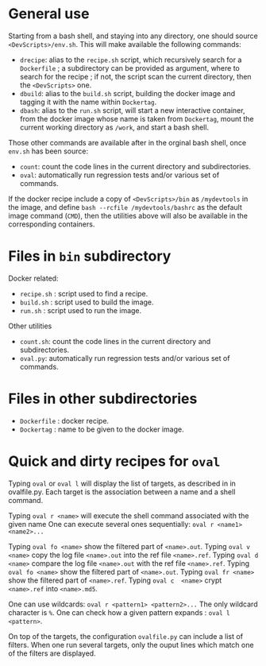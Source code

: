 
# General use

Starting from a bash shell, and staying into any directory, one should source `<DevScripts>/env.sh`. This will make available the following commands:
- `drecipe`: alias to the `recipe.sh` script, which recursively search for a `Dockerfile` ; a subdirectory can be provided as argument, where to search for the recipe ; if not, the script scan the current directory, then the `<DevScripts>` one.
- `dbuild`: alias to the `build.sh` script, building the docker image and tagging it with the name within `Dockertag`.
- `dbash`: alias to the `run.sh` script, will start a new interactive container, from the docker image whose name is taken from `Dockertag`, mount the current working directory as `/work`, and start a bash shell.

Those other commands  are available after in the orginal bash shell, once `env.sh` has been source:
- `count`: count the code lines in the current directory and subdirectories.
- `oval`: automatically run regression tests and/or various set of commands.

If the docker recipe include a copy of `<DevScripts>/bin` as `/mydevtools` in the image, and define `bash --rcfile /mydevtools/bashrc` as the default image command (`CMD`), then the utilities above will also be available in the corresponding containers.


# Files in `bin` subdirectory

Docker related:
* `recipe.sh` : script used to find a recipe.
* `build.sh` : script used to build the image.
* `run.sh` : script used to run the image.

Other utilities
- `count.sh`: count the code lines in the current directory and subdirectories.
- `oval.py`: automatically run regression tests and/or various set of commands.


# Files in other subdirectories

* `Dockerfile` : docker recipe.
* `Dockertag` : name to be given to the docker image.


# Quick and dirty recipes for `oval`

Typing `oval` or `oval l` will display the list of targets, as described in in ovalfile.py.
Each target is the association between a name and a shell command.

Typing `oval r <name>` will execute the shell command associated with the given name
One can execute several ones sequentially: `oval r <name1> <name2>...`

Typing `oval fo <name>` show the filtered part of `<name>.out`.
Typing `oval v  <name>` copy the log file `<name>.out` into the ref file `<name>.ref`.
Typing `oval d  <name>` compare the log file `<name>.out` with the ref file `<name>.ref`.
Typing `oval fo <name>` show the filtered part of `<name>.out`.
Typing `oval fr <name>` show the filtered part of `<name>.ref`.
Typing `oval c  <name>` crypt `<name>.ref` into `<name>.md5`.

One can use wildcards: `oval r <pattern1> <pattern2>...`
The only wildcard character is `%`.
One can check how a given pattern expands : `oval l <pattern>`.

On top of the targets, the configuration `ovalfile.py` can include a list of filters.
When one run several targets, only the ouput lines which match one of the filters
are displayed.


